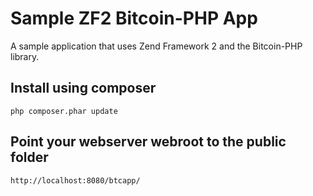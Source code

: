 # Sample ZF2 Bitcoin-PHP App

A sample application that uses Zend Framework 2 and the Bitcoin-PHP library.

## Install using composer

```
php composer.phar update
```

## Point your webserver webroot to the public folder

```
http://localhost:8080/btcapp/
```
